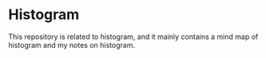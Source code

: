 # Histogram
This repository is related to histogram, and it mainly contains a mind map of histogram and my notes on histogram.
